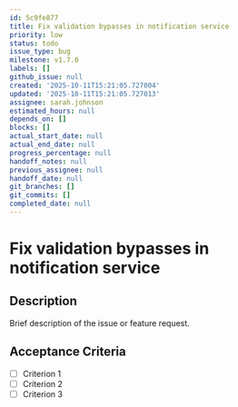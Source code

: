 ```yaml
---
id: 5c9fe877
title: Fix validation bypasses in notification service
priority: low
status: todo
issue_type: bug
milestone: v1.7.0
labels: []
github_issue: null
created: '2025-10-11T15:21:05.727004'
updated: '2025-10-11T15:21:05.727013'
assignee: sarah.johnson
estimated_hours: null
depends_on: []
blocks: []
actual_start_date: null
actual_end_date: null
progress_percentage: null
handoff_notes: null
previous_assignee: null
handoff_date: null
git_branches: []
git_commits: []
completed_date: null
---
```


# Fix validation bypasses in notification service

## Description

Brief description of the issue or feature request.

## Acceptance Criteria

- [ ] Criterion 1
- [ ] Criterion 2
- [ ] Criterion 3